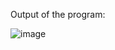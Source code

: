 Output of the program:


![image](https://github.com/AklavyaSangra/Lab/assets/146859465/7356b156-10aa-4a05-90e1-dcf3310fb9b1)
